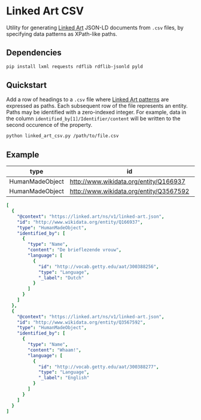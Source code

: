 # Linked Art CSV

Utility for generating [Linked Art](https://linked.art/) JSON-LD documents from `.csv` files, by specifying data patterns as XPath-like paths.

## Dependencies

```bash
pip install lxml requests rdflib rdflib-jsonld pyld
```

## Quickstart

Add a row of headings to a `.csv` file where [Linked Art patterns](https://linked.art/model/index.html) are expressed as paths. Each subsequent row of the file represents an entity. Paths may be identified with a zero-indexed integer. For example, data in the column `identified_by[1]/Identifier/content` will be written to the second occurence of the property.

```bash
python linked_art_csv.py /path/to/file.csv
```

## Example

| type            | id                                      | identified_by/Name/content | identified_by/Name/langauge/Language/id  | identified_by/Name/language/Language/_label |
|-----------------|-----------------------------------------|----------------------------|------------------------------------------|---------------------------------------------|
| HumanMadeObject | http://www.wikidata.org/entity/Q166937  | De brieflezende vrouw      | http://vocab.getty.edu/aat/300388256     | Dutch                                       |
| HumanMadeObject | http://www.wikidata.org/entity/Q3567592 | Whaam!                     | http://vocab.getty.edu/aat/300388277     | English                                     |

```yaml
[
  {
    "@context": "https://linked.art/ns/v1/linked-art.json",
    "id": "http://www.wikidata.org/entity/Q166937",
    "type": "HumanMadeObject",
    "identified_by": [
      {
        "type": "Name",
        "content": "De brieflezende vrouw",
        "language": [
          {
            "id": "http://vocab.getty.edu/aat/300388256",
            "type": "Language",
            "_label": "Dutch"
          }
        ]
      }
    ]
  },
  {
    "@context": "https://linked.art/ns/v1/linked-art.json",
    "id": "http://www.wikidata.org/entity/Q3567592",
    "type": "HumanMadeObject",
    "identified_by": [
      {
        "type": "Name",
        "content": "Whaam!",
        "language": [
          {
            "id": "http://vocab.getty.edu/aat/300388277",
            "type": "Language",
            "_label": "English"
          }
        ]
      }
    ]
  }
]
```
